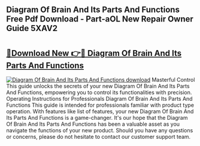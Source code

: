 ## Diagram Of Brain And Its Parts And Functions Free Pdf Download - Part-aOL New Repair Owner Guide 5XAV2

# <h2><a href="http://dfr85d.blite.top/?on=Diagram+Of+Brain+And+Its+Parts+And+Functions">🔗Download New 👉🔴 Diagram Of Brain And Its Parts And Functions</a></h2>

[![Diagram Of Brain And Its Parts And Functions download](https://i.imgur.com/lujVjoI.png)](http://dfr85d.blite.top/?on=Diagram+Of+Brain+And+Its+Parts+And+Functions)
Masterful Control This guide unlocks the secrets of your new Diagram Of Brain And Its Parts And Functions, empowering you to control its functionalities with precision. Operating Instructions for Professionals Diagram Of Brain And Its Parts And Functions This guide is intended for professionals familiar with product type operation. With features like list of features, your new Diagram Of Brain And Its Parts And Functions is a game-changer. It's our hope that the Diagram Of Brain And Its Parts And Functions has been a valuable asset as you navigate the functions of your new product. Should you have any questions or concerns, please do not hesitate to contact our customer support team.
